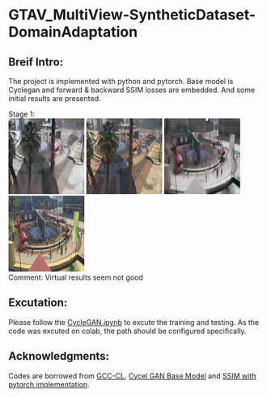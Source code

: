 # GTAV_MultiView-SyntheticDataset-DomainAdaptation
## Breif Intro:  
The project is implemented with python and pytorch. Base model is Cyclegan and forward & backward SSIM losses are embedded. And some initial results are presented.  

Stage 1:  
<img src="https://github.com/KevynUtopia/GTAV_MultiView-SyntheticDataset-DomainAdaptation/blob/main/results/GTAV2Real/test_latest/images/1618489974_fake.png" width="150px"/>
<img src="https://github.com/KevynUtopia/GTAV_MultiView-SyntheticDataset-DomainAdaptation/blob/main/results/GTAV2Real/test_latest/images/1618489974_real.png" width="150px"/>
<img src="https://github.com/KevynUtopia/GTAV_MultiView-SyntheticDataset-DomainAdaptation/blob/main/results/GTAV2Real/test_latest/images/1618497624_fake.png" width="150px"/>
<img src="https://github.com/KevynUtopia/GTAV_MultiView-SyntheticDataset-DomainAdaptation/blob/main/results/GTAV2Real/test_latest/images/1618497624_real.png" width="150px"/>  
Comment: Virtual results seem not good

## Excutation:  
Please follow the [CycleGAN.ipynb](https://github.com/KevynUtopia/GTAV_MultiView-SyntheticDataset-DomainAdaptation/blob/main/CycleGAN.ipynb) to excute the training and testing. As the code was excuted on colab, the path should be configured specifically. 

## Acknowledgments:  
Codes are borrowed from [GCC-CL](https://github.com/gjy3035/GCC-CL), [Cycel GAN Base Model](https://github.com/junyanz/pytorch-CycleGAN-and-pix2pix) and [SSIM with pytorch implementation](https://github.com/Po-Hsun-Su/pytorch-ssim).
